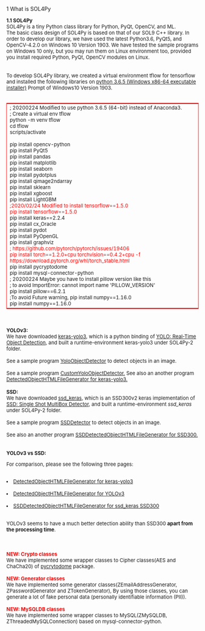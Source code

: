 1 What is SOL4Py <br>
</b>
</font>

<font size=2>
<b>1.1 SOL4Py</b>
<br>
SOL4Py is a tiny Python class library for Python, PyQt, OpenCV, and ML.<br> 
The basic class design of SOL4Py is based on that of our SOL9 C++ library.  
 In order to develop our library, we have used the latest Python3.6, PyQt5, and OpenCV-4.2.0 on Windows 10 Version 1903.
We have tested the sample programs on Windows 10 only, but you may run them on Linux environment too, provided you install required Python, 
PyQt, OpenCV modules on Linux. <br>
<br>
<br>
To develop SOL4Py library, we created a virtual environment tflow for tensorflow and installed the following libraries on <a href="https://www.python.org/downloads/windows/">python 3.6.5 (Windows x86-64 executable installer)</a>
 Prompt of Windows10 Version 1903.<br>
<br>
<table style="border: 1px solid red;">

<tr><td>
<font size=2>
; 20200224 Modified to use python 3.6.5 (64-bit) instead of Anaconda3.<br>
; Create a virtual env tflow<br>
python -m venv tflow<br>
cd tflow<br>
scripts/activate<br>
<br>
pip install opencv-python<br>
pip install PyQt5<br>
pip install pandas<br>
pip install matplotlib<br>
pip install seaborn<br>
pip install pydotplus<br>
pip install qimage2ndarray<br>
pip install sklearn<br>
pip install xgboost<br>
pip install LightGBM<br>
<font color="red">
;2020/02/24 Modified to install tensorflow==1.5.0<br>
pip install tensorflow==1.5.0<br>
</font>
pip install keras==2.2.4<br>
pip install cx_Oracle<br>
pip install pydot<br>
pip install PyOpenGL<br>
pip install graphviz<br>
<font color="red">
; https://github.com/pytorch/pytorch/issues/19406<br>
pip install torch==1.2.0+cpu torchvision==0.4.2+cpu -f https://download.pytorch.org/whl/torch_stable.html<br>
</font>
pip install pycryptodome<br>
pip install mysql-connector-python<br>
; 20200224 Maybe you have to install pillow version like this<br>
; to avoid ImportError: cannot import name 'PILLOW_VERSION'<br>
pip install pillow==6.2.1<br>
;To avoid Future warning, pip install numpy==1.16.0<br>
pip install numpy==1.16.0<br>
</font>
</table>

<br>
<br>
<b>YOLOv3:<br></b>
We have downloaded <a href="https://github.com/qqwweee/keras-yolo3">keras-yolo3</a>, 
which is a python binding of <a href="https://pjreddie.com/darknet/yolo/">YOLO: Real-Time Object Detection</a>,
and built a runtime-environment keras-yolo3 under SOL4Py-2 folder.<br><br>
See a sample program <a href="http://www.antillia.com/sol4py/samples/keras-yolo3/YoloObjectDetector.html">YoloObjectDetector</a> to detect objects in an image.<br><br>
See a sample program <a href="http://www.antillia.com/sol4py/samples/keras-yolo3/CustomYoloObjectDetector.html">CustomYoloObjectDetector.</a> 
See also an another program <a href="http://www.antillia.com/sol4py/samples/keras-yolo3/DetectedObjectHTMLFileGenerator.html">DetectedObjectHTMLFileGenerator for keras-yolo3.</a> 

</font>
<br>
<br>
<font size=2>
<b>SSD:<br></b>
We have downloaded <a href="https://github.com/SnowMasaya/ssd_keras">ssd_keras</a>, 
which is an SSD300v2 keras implementation of <a href="https://github.com/weiliu89/caffe/tree/ssd">SSD: Single Shot MultiBox Detector</a>,
and built a runtime-environment <i>ssd_keras</i> under SOL4Py-2 folder.<br><br>
See a sample program <a href="http://www.antillia.com/sol4py/samples/ssd_keras/SSDDetector.html">SSDDetector</a> to detect objects in an image.<br><br>
See also an another program <a href="http://www.antillia.com/sol4py/samples/ssd_keras/SSDDetectedObjectHTMLFileGenerator.html">SSDDetectedObjectHTMLFileGenerator for SSD300.</a> 
<br><br>
<br>
<b>YOLOv3 vs SSD:<br></b>

For comparison, please see the following three pages:<br><br>
<li><a href="http://www.antillia.com/keras-yolo3/detected.html">DetectedObjectHTMLFileGenerator for keras-yolo3</a></li><br>
<li><a href="http://www.antillia.com/yolo/detected.html">DetectedObjectHTMLFileGenerator for YOLOv3</a></li><br>

<li><a href="http://www.antillia.com/ssd/detected.html">SSDDetectedObjectHTMLFileGenerator for ssd_keras SSD300</a></li><br>

YOLOv3 seems to have a much better detection ability than SSD300 <b>apart from the processing time</b>.
</font>
<br>
<br>
<br>
<font size=2>

<b><font color ="red">NEW: Crypto classes</font></b><br>
We have implemented some wrapper classes to Cipher classes(AES and ChaCha20) of <a href="https://pycryptodome.readthedocs.io/en/latest/">pycrytodome</a> package.<br>
<br>
<b><font color ="red">NEW: Generator classes</font></b><br>
We have implemented some generator classes(ZEmailAddressGenerator, ZPasswordGenerator and ZTokenGenerator), 
By using those classes, you can generate a lot of fake personal data (personally identifiable information (PII)).
<br>
<br>
<b><font color="red">NEW: MySQLDB classes</font></b><br>
We have implemented some wrapper classes to MySQL(ZMySQLDB, ZThreadedMySQLConnection) based on mysql-connector-python.

</font>
<br>
<br>
</font>
<br>
